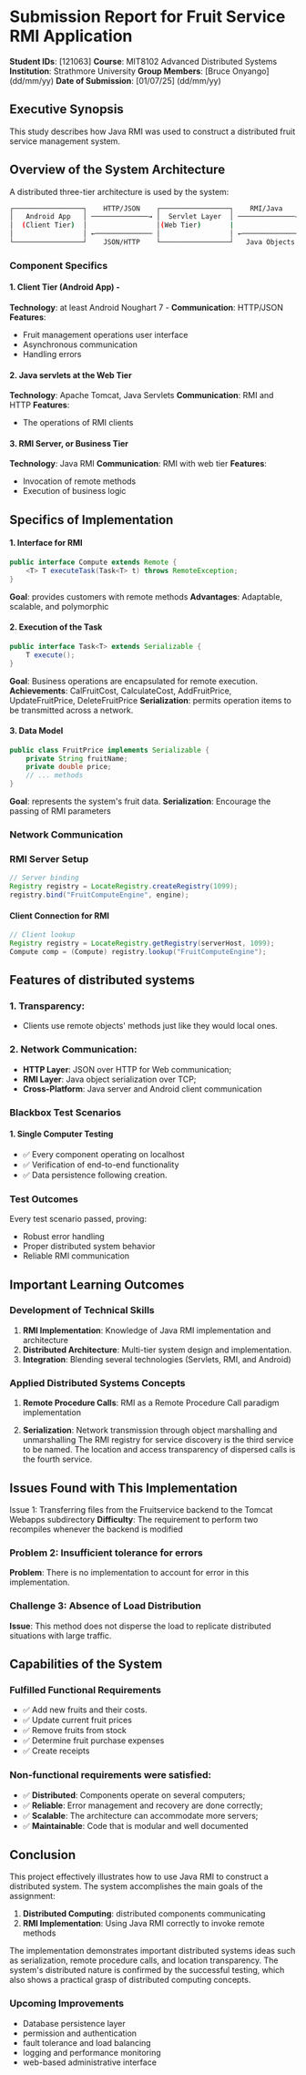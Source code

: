 # Submission Report for Fruit Service RMI Application 
**Student IDs**: [121063] 
**Course**: MIT8102 Advanced Distributed Systems 
**Institution**: Strathmore University 
**Group Members**: [Bruce Onyango] (dd/mm/yy)
**Date of Submission**: [01/07/25] (dd/mm/yy)

## Executive Synopsis

This study describes how Java RMI was used to construct a distributed fruit service management system.

## Overview of the System Architecture
A distributed three-tier architecture is used by the system:

```bash
┌─────────────────┐    HTTP/JSON    ┌─────────────────┐    RMI/Java     ┌─────────────────┐
│   Android App   │ ──────────────→ │  Servlet Layer  │ ──────────────→ │  RMI Server     │
│  (Client Tier)  │                 │(Web Tier)       |                 │ (Business Tier) │
│                 │ ←────────────── │                 │ ←────────────── │                 │
└─────────────────┘    JSON/HTTP    └─────────────────┘   Java Objects  └─────────────────┘
```
### Component Specifics 
#### 1. Client Tier (Android App) - 
**Technology**: at least Android Noughart 7 - 
**Communication**: HTTP/JSON
**Features**: 
 - Fruit management operations user interface
 - Asynchronous communication
 - Handling errors

#### 2. Java servlets at the Web Tier
**Technology**: Apache Tomcat, Java Servlets
**Communication**: RMI and HTTP
**Features**: 
 - The operations of RMI clients

#### 3. RMI Server, or Business Tier

**Technology**: Java RMI 
**Communication**: RMI with web tier
**Features**:
 - Invocation of remote methods
 - Execution of business logic

## Specifics of Implementation

#### 1. Interface for RMI
```java
public interface Compute extends Remote {
    <T> T executeTask(Task<T> t) throws RemoteException;
}
``` 
**Goal**: provides customers with remote methods 
**Advantages**:  Adaptable, scalable, and polymorphic

#### 2. Execution of the Task
```java
public interface Task<T> extends Serializable {
    T execute();
}
``` 
**Goal**:  Business operations are encapsulated for remote execution.
**Achievements**:  CalFruitCost, CalculateCost, AddFruitPrice, UpdateFruitPrice, DeleteFruitPrice
**Serialization**:  permits operation items to be transmitted across a network.

#### 3. Data Model 
```java
public class FruitPrice implements Serializable {
    private String fruitName;
    private double price;
    // ... methods
}
```
**Goal**:  represents the system's fruit data. 
**Serialization**:  Encourage the passing of RMI parameters

### Network Communication 
### RMI Server Setup
```java
// Server binding
Registry registry = LocateRegistry.createRegistry(1099);
registry.bind("FruitComputeEngine", engine);
```

#### Client Connection for RMI 
```java
// Client lookup
Registry registry = LocateRegistry.getRegistry(serverHost, 1099);
Compute comp = (Compute) registry.lookup("FruitComputeEngine");
```

## Features of distributed systems

### 1. Transparency: 
 - Clients use remote objects' methods just like they would local ones.

### 2. Network Communication: 
 - **HTTP Layer**: JSON over HTTP for Web communication; 
 - **RMI Layer**: Java object serialization over TCP; 
 - **Cross-Platform**: Java server and Android client communication

### Blackbox Test Scenarios

#### 1. Single Computer Testing 
 - ✅ Every component operating on localhost 
 - ✅ Verification of end-to-end functionality 
 - ✅ Data persistence following creation.

### Test Outcomes
Every test scenario passed, proving: 
 - Robust error handling 
 - Proper distributed system behavior 
 - Reliable RMI communication

## Important Learning Outcomes

### Development of Technical Skills
 1. **RMI Implementation**: Knowledge of Java RMI implementation and architecture
 2. **Distributed Architecture**: Multi-tier system design and implementation.
 3. **Integration**: Blending several technologies (Servlets, RMI, and Android)

### Applied Distributed Systems Concepts
 1) **Remote Procedure Calls**: RMI as a Remote Procedure Call paradigm implementation
 2. **Serialization**: Network transmission through object marshalling and unmarshalling
 The RMI registry for service discovery is the third service to be named. The location and access transparency of dispersed calls is the fourth service.

## Issues Found with This Implementation

 Issue 1: Transferring files from the Fruitservice backend to the Tomcat Webapps subdirectory **Difficulty**:  The requirement to perform two recompiles whenever the backend is modified

### Problem 2: Insufficient tolerance for errors
 **Problem**: There is no implementation to account for error in this implementation.

### Challenge 3: Absence of Load Distribution 
**Issue**: This method does not disperse the load to replicate distributed situations with large traffic.

## Capabilities of the System

### Fulfilled Functional Requirements
 - ✅ Add new fruits and their costs.
 - ✅ Update current fruit prices 
 - ✅ Remove fruits from stock 
 - ✅ Determine fruit purchase expenses 
 - ✅ Create receipts

### Non-functional requirements were satisfied: 
 - ✅ **Distributed**: Components operate on several computers; 
 - ✅ **Reliable**: Error management and recovery are done correctly; 
 - ✅ **Scalable**: The architecture can accommodate more servers; 
 - ✅ **Maintainable**:  Code that is modular and well documented

## Conclusion

This project effectively illustrates how to use Java RMI to construct a distributed system.  The system accomplishes the main goals of the assignment:

 1. **Distributed Computing**: distributed components communicating
 2. **RMI Implementation**: Using Java RMI correctly to invoke remote methods

The implementation demonstrates important distributed systems ideas such as serialization, remote procedure calls, and location transparency.  The system's distributed nature is confirmed by the successful testing, which also shows a practical grasp of distributed computing concepts.

### Upcoming Improvements
 - Database persistence layer
 - permission and authentication
 - fault tolerance and load balancing
 - logging and performance monitoring
 - web-based administrative interface

